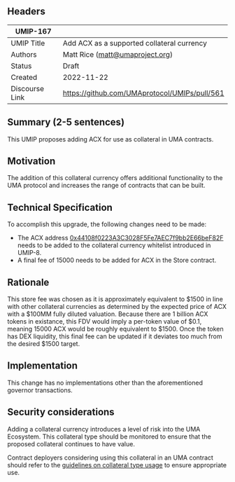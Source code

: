 ## Headers

| UMIP-167       |                                               |
| -------------- | --------------------------------------------- |
| UMIP Title     | Add ACX as a supported collateral currency    |
| Authors        | Matt Rice (matt@umaproject.org)               |
| Status         | Draft                                         |
| Created        | 2022-11-22                                    |
| Discourse Link | https://github.com/UMAprotocol/UMIPs/pull/561 |

## Summary (2-5 sentences)

This UMIP proposes adding ACX for use as collateral in UMA contracts.

## Motivation

The addition of this collateral currency offers additional functionality to the UMA protocol and increases the range of contracts that can be built.

## Technical Specification

To accomplish this upgrade, the following changes need to be made:

- The ACX address [0x44108f0223A3C3028F5Fe7AEC7f9bb2E66beF82F](https://etherscan.io/address/0x44108f0223A3C3028F5Fe7AEC7f9bb2E66beF82F) needs to be added to the collateral currency whitelist introduced in UMIP-8.
- A final fee of 15000 needs to be added for ACX in the Store contract.

## Rationale

This store fee was chosen as it is approximately equivalent to $1500 in line with other collateral currencies as determined by the expected price of ACX with a $100MM fully diluted valuation. Because there are 1 billion ACX tokens in existance, this FDV would imply a per-token value of $0.1, meaning 15000 ACX would be roughly equivalent to $1500. Once the token has DEX liquidity, this final fee can be updated if it deviates too much from the desired $1500 target.

## Implementation

This change has no implementations other than the aforementioned governor transactions.

## Security considerations

Adding a collateral currency introduces a level of risk into the UMA Ecosystem. This collateral type should be monitored to ensure that the proposed collateral continues to have value.

Contract deployers considering using this collateral in an UMA contract should refer to the [guidelines on collateral type usage](https://docs.umaproject.org/uma-tokenholders/guidence-on-collateral-currency-addition) to ensure appropriate use.
